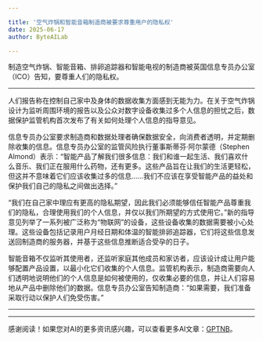 ```yaml
---

title: '空气炸锅和智能音箱制造商被要求尊重用户的隐私权'
date: 2025-06-17
author: ByteAILab

---
```


制造空气炸锅、智能音箱、排卵追踪器和智能电视的制造商被英国信息专员办公室（ICO）告知，要尊重人们的隐私权。

---
人们报告称在控制自己家中及身体的数据收集方面感到无能为力。在关于空气炸锅设计为监听周围环境的报告以及公众对数字设备收集过多个人信息的担忧之后，数据保护监管机构首次发布了有关如何处理个人信息的指导意见。

信息专员办公室要求制造商和数据处理者确保数据安全，向消费者透明，并定期删除收集的信息。信息专员办公室的监管风险执行董事斯蒂芬·阿尔蒙德（Stephen Almond）表示：“智能产品了解我们很多信息：我们和谁一起生活、我们喜欢什么音乐、我们正在服用什么药物，还有更多。这些产品旨在让我们的生活更轻松，但这并不意味着它们应该收集过多的信息……我们不应该在享受智能产品的益处和保护我们自己的隐私之间做出选择。”

“我们在自己家中理应有更高的隐私期望，因此我们必须能够信任智能产品尊重我们的隐私，合理使用我们的个人信息，并仅以我们所期望的方式使用它。”新的指导意见列举了一系列被广泛称为“物联网”的设备，这些设备收集的数据需要被小心处理。这些设备包括记录用户月经日期和体温的智能排卵追踪器，它们将这些信息发送回制造商的服务器，并基于这些信息推断适合受孕的日子。

智能音箱不仅监听其使用者，还监听家庭其他成员和家访者，应该设计成让用户能够配置产品设置，以最小化它们收集的个人信息。监管机构表示，制造商需要向人们透明地说明他们的个人信息是如何被使用的，仅收集必要的信息，并让人们容易地从产品中删除他们的数据。信息专员办公室告知制造商：“如果需要，我们准备采取行动以保护人们免受伤害。”

---
---
感谢阅读！如果您对AI的更多资讯感兴趣，可以查看更多AI文章：[GPTNB](https://gptnb.com)。